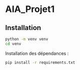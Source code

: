 # AIA_Projet1

## Installation
```bash
python -m venv venv
cd venv
```

Installation des dépendances :
```bash
pip install -r requirements.txt
```